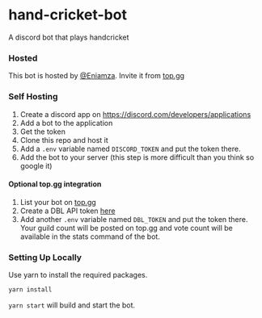 # hand-cricket-bot
A discord bot that plays handcricket

### Hosted
This bot is hosted by [@Eniamza](https://github.com/Eniamza). Invite it from [top.gg](https://top.gg/bot/709733907053936712)

### Self Hosting
1. Create a discord app on https://discord.com/developers/applications
2. Add a bot to the application
3. Get the token
4. Clone this repo and host it
5. Add a `.env` variable named `DISCORD_TOKEN` and put the token there.
6. Add the bot to your server (this step is more difficult than you think so google it)

#### Optional top.gg integration
1. List your bot on [top.gg](https://top.gg)
2. Create a DBL API token [here](https://top.gg/api/)
3. Add another `.env` variable named `DBL_TOKEN` and put the token there.
Your guild count will be posted on top.gg and vote count will be available in the stats command of the bot.

### Setting Up Locally
Use yarn to install the required packages.
```bash
yarn install
```

`yarn start` will build and start the bot.
